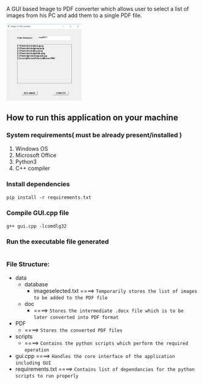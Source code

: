 A GUI based Image to PDF converter which allows user to select a list of images from his PC and add them to a single PDF file.

<code><img src="https://raw.githubusercontent.com/RishavMz/ImageToPDF/master/data/ImageToPDF.png" height="200"></code>

## How to run this application on your machine

### System requirements( must be already present/installed )
1. Windows OS
2. Microsoft Office
3. Python3
4. C++ compiler

### Install dependencies
```
pip install -r requirements.txt 
```

### Compile GUI.cpp file
```
g++ gui.cpp -lcomdlg32
```

### Run the executable file generated

#

### File Structure:

* data
    - database
        + imageselected.txt  ====>  `Temporarily stores the list of images to be added to the PDF file`
    - doc
        +  ====>  `Stores the intermediate .docx file which is to be later converted into PDF format`
* PDF   
    -  ====>  `Stores the converted PDF files`
* scripts
    -  ====>  `Contains the python scripts which perform the required operation`
* gui.cpp  ====>  `Handles the core interface of the application including GUI`
* requirements.txt  ====>  `Contains list of dependancies for the python scripts to run properly`